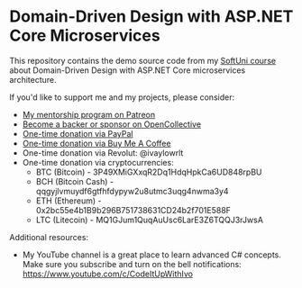# Domain-Driven Design with ASP.NET Core Microservices

This repository contains the demo source code from my [SoftUni course](https://softuni.bg/trainings/3535/domain-driven-design-with-asp-dot-net-core-microservices-october-2021) about Domain-Driven Design with ASP.NET Core microservices architecture.

If you'd like to support me and my projects, please consider:

- [My mentorship program on Patreon](https://www.patreon.com/ivaylokenov)
- [Become a backer or sponsor on OpenCollective](https://opencollective.com/mytestedaspnet)
- [One-time donation via PayPal](http://paypal.me/ivaylokenov)
- [One-time donation via Buy Me A Coffee](http://buymeacoff.ee/ivaylokenov)
- One-time donation via Revolut: @ivaylowrlt
- One-time donation via cryptocurrencies:
  - BTC (Bitcoin) - 3P49XMiGXxqR2Dq1HdqHpkCa6UD848rpBU 
  - BCH (Bitcoin Cash) - qqgyjlvmuydf6gtfhfdypyw2u8utmc3uqg4nwma3y4
  - ETH (Ethereum) - 0x2bc55e4b1B9b296B751738631CD24b2f701E588F
  - LTC (Litecoin) - MQ1GJum1QuqAuUsc6LarE3Z6TQQJ3rJwsA

Additional resources:

- My YouTube channel is a great place to learn advanced C# concepts. Make sure you subscribe and turn on the bell notifications: https://www.youtube.com/c/CodeItUpWithIvo
